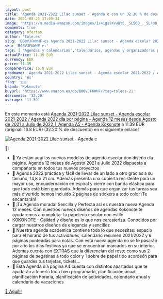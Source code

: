 ```yaml
---
layout: post
title: 'Agenda 2021-2022 Lilac sunset - Agenda e con un 32.20 % de descuento'
date: 2021-08-25 17:09:34
image: 'https://m.media-amazon.com/images/I/41gs9Xvw8YS._SL500_._SL400_.jpg'
comments: true
category: ofertas
author: 'tole.es'
slug: 'B08VJFKWHF-es Agenda 2021-2022 Lilac sunset - Agenda escolar 2021-2022 /...'
sku: 'B08VJFKWHF-es'
tags: [ 'Agendas y calendarios','Calendarios, agendas y organizadores personales','Oficina y papelería','escolar','kokonote', ]
actualPrice: 11.39 EUR
currency: EUR
price: 11.39
comparePrice: 16.8 EUR
prodname: 'Agenda 2021-2022 Lilac sunset - Agenda escolar 2021-2022 / Agenda 2022 día por página - Agenda 12 meses desde Agosto de 2021 a Julio de 2022 │ Agenda A5 - Agenda Kokonote'
country: 'es'
flag: '🇪🇸'
brand: 'Kokonote'
buyurl: 'https://www.amazon.es/dp/B08VJFKWHF/?tag=tolees-21'
descuento: '32.20'
average: '11.39'
---
```


En este momento está [Agenda 2021-2022 Lilac sunset - Agenda escolar 2021-2022 / Agenda 2022 día por página - Agenda 12 meses desde Agosto de 2021 a Julio de 2022 │ Agenda A5 - Agenda Kokonote](https://www.amazon.es/dp/B08VJFKWHF/?tag=tolees-21) a 11.39 EUR (original: 16.8 EUR) (32.20 %  de descuento) en el siguiente enlace!

[![Agenda 2021-2022 Lilac sunset - Agenda e](https://m.media-amazon.com/images/I/41gs9Xvw8YS._SL500_._SL400_.jpg)](https://www.amazon.es/dp/B08VJFKWHF/?tag=tolees-21)

🔎:

- 💜 Ya están aqui los nuevos modelos de agenda escolar don diseño día página. Agenda 12 meses de Agosto 2021 a Julio 2022 dispuesta a compañarte en todos tus nuevos proyectos
- 💜 Agenda 2022 práctica y fácil de llevar de un lado a otro gracias a su tamaño, 14,8 x 21 cm. Además presenta una cubierta resistente para un mayor uso, encuadernación en espiral y cierre con banda elástica para que todo esté bien guardado. Además para que organizar tus tareas sea más divertido hemos incluido 2 páginas de stickers a todo color ¡Te encantarán!
- 💜 ¡Tú Agenda morada! Sencilla y Perfecta así es nuestra nueva Agenda 12 meses. Con nuestros nuevos diseños de agendas Kokonote te ayudaremos a completar tu papeleria escolar con estilo
- KOKONOTE - Calidad y diseño es lo que nos carcateriza. Conocidos por cargar nuestros diseños de elegancia y sencillez
- 💜 Nuestra agenda academica contiene todo lo que necesitas: espacio para el horario de tus actividades, calendario resumen 2021/2022 y 6 páginas punteadas para notas. Con esta nueva agenda no se te pasarán por alto los días festivos ya que se encuentran marcados en su interior. Ademas cuenta con EXTRAS que la diferencian del resto como sus 2 páginas de pegatinas a todo color y 1 sobre de papel tipo acordeón para que guardes tus tarjetas, tickets...
- 💜 Esta Agenda día página A4 cuenta con distintos apartados que te ayudarán a tenerlo todo bien programado, planificación anual, planificación horaria, planificación de actividades, calendario anual y calendario de vacaciones

[🛒 Aquí!!!](https://www.amazon.es/dp/B08VJFKWHF/?tag=tolees-21)
